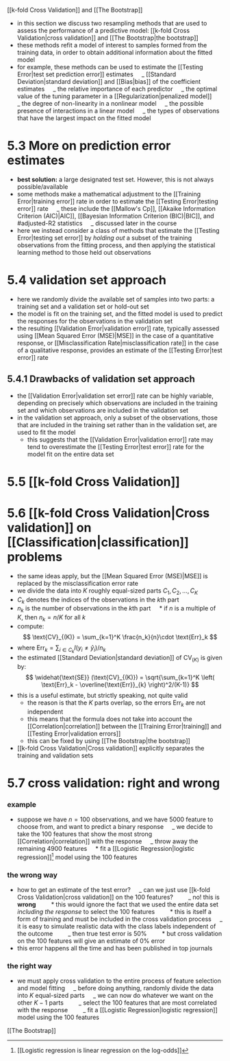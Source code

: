 [[k-fold Cross Validation]] and [[The Bootstrap]]

- in this section we discuss two resampling methods that are used to assess the performance of a predictive model: [[k-fold Cross Validation|cross validation]] and [[The Bootstrap|the bootstrap]]
- these methods refit a model of interest to samples formed from the training data, in order to obtain additional information about the fitted model
- for example, these methods can be used to estimate the [[Testing Error|test set prediction error]] estimates
        _ [[Standard Deviation|standard deviation]] and [[Bias|bias]] of the coefficient estimates
        _ the relative importance of each predictor
        _ the optimal value of the tuning parameter in a [[Regularization|penalized model]]
        _ the degree of non-linearity in a nonlinear model
        _ the possible presence of interactions in a linear model
        _ the types of observations that have the largest impact on the fitted model

# 5.3 More on prediction error estimates

- **best solution:** a large designated test set. However, this is not always possible/available
- some methods make a mathematical adjustment to the [[Training Error|training error]] rate in order to estimate the [[Testing Error|testing error]] rate
        _ these include the [[Mallow's Cp]], [[Akaike Information Criterion (AIC)|AIC]], [[Bayesian Information Criterion (BIC)|BIC]], and #adjusted-R2 statistics
        _ discussed later in the course
- here we instead consider a class of methods that estimate the [[Testing Error|testing set error]] by _holding out_ a subset of the training observations from the fitting process, and then applying the statistical learning method to those held out observations

# 5.4 validation set approach

- here we randomly divide the available set of samples into two parts: a training set and a validation set or hold-out set
- the model is fit on the training set, and the fitted model is used to predict the responses for the observations in the validation set
- the resulting [[Validation Error|validation error]] rate, typically assessed using [[Mean Squared Error (MSE)|MSE]] in the case of a quantitative response, or [[Misclassification Rate|misclassification rate]] in the case of a qualitative response, provides an estimate of the [[Testing Error|test error]] rate

## 5.4.1 Drawbacks of validation set approach

- the [[Validation Error|validation set error]] rate can be highly variable, depending on precisely which observations are included in the training set and which observations are included in the validation set
- in the validation set approach, only a subset of the observations, those that are included in the training set rather than in the validation set, are used to fit the model
	- this suggests that the [[Validation Error|validation error]] rate may tend to overestimate the [[Testing Error|test error]] rate for the model fit on the entire data set

# 5.5 [[k-fold Cross Validation]]

# 5.6 [[k-fold Cross Validation|Cross validation]] on [[Classification|classification]] problems

- the same ideas apply, but the [[Mean Squared Error (MSE)|MSE]] is replaced by the misclassification error rate
- we divide the data into $K$ roughly equal-sized parts $C_1, C_2, \dots, C_K$
- $C_k$ denotes the indices of the observations in the $k$th part
- $n_k$ is the number of observations in the $k$th part
        \* if $n$ is a multiple of $K$, then $n_k = n/K$ for all $k$
- compute:
    $$
    \text{CV}_{(K)} = \sum_{k=1}^K \frac{n_k}{n}\cdot \text{Err}_k
    $$
- where $\text{Err}_k = \sum_{i\in C_k} I(y_i \neq \hat{y}_i) / n_k$
- the estimated [[Standard Deviation|standard deviation]] of $\text{CV}_{(K)}$ is given by:
    $$
    \widehat{\text{SE}} (\text{CV}_{(K)}) = \sqrt{\sum_{k=1}^K \left( \text{Err}_k - \overline{\text{Err}}_{k} \right)^2/(K-1)}
    $$
- this is a useful estimate, but strictly speaking, not quite valid
	- the reason is that the $K$ parts overlap, so the errors $\text{Err}_k$ are not independent
	- this means that the formula does not take into account the [[Correlation|correlation]] between the [[Training Error|training]] and [[Testing Error|validation errors]]
	- this can be fixed by using [[The Bootstrap|the bootstrap]]
- [[k-fold Cross Validation|Cross validation]] explicitly separates the training and validation sets

# 5.7 cross validation: right and wrong

### example

- suppose we have $n = 100$ observations, and we have 5000 feature to choose from, and want to predict a binary response
        _ we decide to take the 100 features that show the most strong [[Correlation|correlation]] with the response
        _ throw away the remaining 4900 features
        \* fit a [[Logistic Regression|logistic regression]][^1] model using the 100 features

### the wrong way

- how to get an estimate of the test error?
        _ can we just use [[k-fold Cross Validation|cross validation]] on the 100 features?
            _ no! this is **wrong**
            * this would ignore the fact that we used the entire data set *including the response* to select the 100 features
            * this is itself a form of training and must be included in the cross validation process
        _ it is easy to simulate realistic data with the class labels independent of the outcome
            _ then true test error is 50%
            \* but cross validation on the 100 features will give an estimate of 0% error
- this error happens all the time and has been published in top journals

### the right way

- we must apply cross validation to the entire process of feature selection and model fitting
        _ before doing anything, randomly divide the data into $K$ equal-sized parts
        _ we can now do whatever we want on the other $K-1$ parts
            _ select the 100 features that are most correlated with the response
            _ fit a [[Logistic Regression|logistic regression]] model using the 100 features

[[The Bootstrap]]

[^1]: [[Logistic regression is linear regression on the log-odds]]
